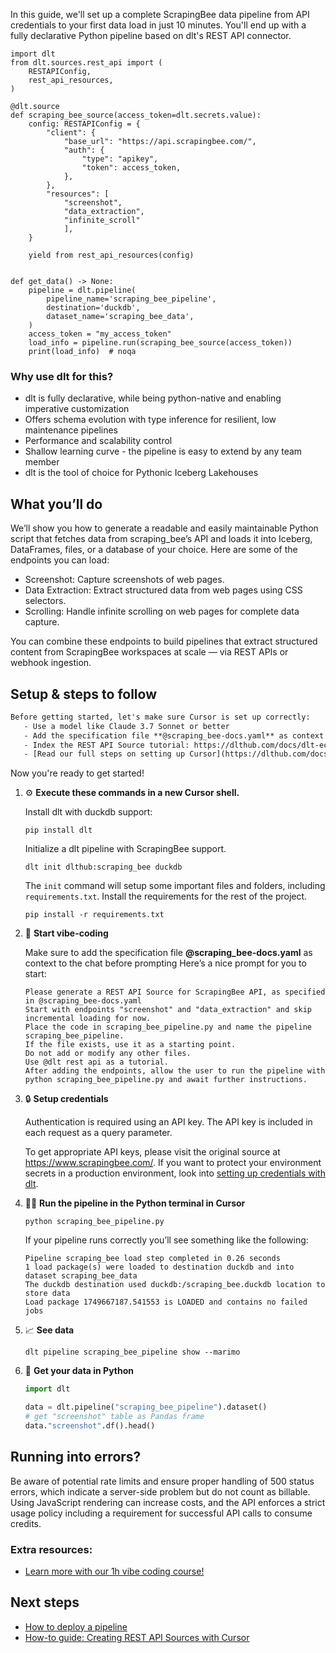 In this guide, we'll set up a complete ScrapingBee data pipeline from API credentials to your first data load in just 10 minutes. You'll end up with a fully declarative Python pipeline based on dlt's REST API connector.

```python-outcome
import dlt
from dlt.sources.rest_api import (
    RESTAPIConfig,
    rest_api_resources,
)

@dlt.source
def scraping_bee_source(access_token=dlt.secrets.value):
    config: RESTAPIConfig = {
        "client": {
            "base_url": "https://api.scrapingbee.com/",
            "auth": {
                "type": "apikey",
                "token": access_token,
            },
        },
        "resources": [
            "screenshot",
            "data_extraction",
            "infinite_scroll"
            ],
    }

    yield from rest_api_resources(config)


def get_data() -> None:
    pipeline = dlt.pipeline(
        pipeline_name='scraping_bee_pipeline',
        destination='duckdb',
        dataset_name='scraping_bee_data', 
    )
    access_token = "my_access_token"
    load_info = pipeline.run(scraping_bee_source(access_token))
    print(load_info)  # noqa
```

### Why use dlt for this?

- dlt is fully declarative, while being python-native and enabling imperative customization
- Offers schema evolution with type inference for resilient, low maintenance pipelines
- Performance and scalability control
- Shallow learning curve - the pipeline is easy to extend by any team member
- dlt is the tool of choice for Pythonic Iceberg Lakehouses

## What you’ll do

We’ll show you how to generate a readable and easily maintainable Python script that fetches data from scraping_bee’s API and loads it into Iceberg, DataFrames, files, or a database of your choice. Here are some of the endpoints you can load:

- Screenshot: Capture screenshots of web pages.
- Data Extraction: Extract structured data from web pages using CSS selectors.
- Scrolling: Handle infinite scrolling on web pages for complete data capture.

You can combine these endpoints to build pipelines that extract structured content from ScrapingBee workspaces at scale — via REST APIs or webhook ingestion.

## Setup & steps to follow

```default
Before getting started, let's make sure Cursor is set up correctly:
   - Use a model like Claude 3.7 Sonnet or better
   - Add the specification file **@scraping_bee-docs.yaml** as context
   - Index the REST API Source tutorial: https://dlthub.com/docs/dlt-ecosystem/verified-sources/rest_api/ and add it to context as **@dlt rest api**
   - [Read our full steps on setting up Cursor](https://dlthub.com/docs/dlt-ecosystem/llm-tooling/cursor-restapi#23-configuring-cursor-with-documentation)
```

Now you're ready to get started! 

1. ⚙️ **Execute these commands in a new Cursor shell.**
    
    Install dlt with duckdb support:
    ```shell
    pip install dlt
    ```

    Initialize a dlt pipeline with ScrapingBee support.
    ```shell
    dlt init dlthub:scraping_bee duckdb
    ```

    The `init` command will setup some important files and folders, including `requirements.txt`. Install the requirements for the rest of the project.
    ```shell
    pip install -r requirements.txt
    ```
    
2. 🤠 **Start vibe-coding**
    
    Make sure to add the specification file **@scraping_bee-docs.yaml** as context to the chat before prompting
    Here’s a nice prompt for you to start: 
    
    ```prompt
    Please generate a REST API Source for ScrapingBee API, as specified in @scraping_bee-docs.yaml 
    Start with endpoints "screenshot" and "data_extraction" and skip incremental loading for now. 
    Place the code in scraping_bee_pipeline.py and name the pipeline scraping_bee_pipeline. 
    If the file exists, use it as a starting point. 
    Do not add or modify any other files. 
    Use @dlt rest api as a tutorial. 
    After adding the endpoints, allow the user to run the pipeline with python scraping_bee_pipeline.py and await further instructions.
    ```

    
3. 🔒 **Setup credentials** 
    
    Authentication is required using an API key. The API key is included in each request as a query parameter.
    
    To get appropriate API keys, please visit the original source at https://www.scrapingbee.com/.
    If you want to protect your environment secrets in a production environment, look into [setting up credentials with dlt](https://dlthub.com/docs/walkthroughs/add_credentials).
    
4. 🏃‍♀️ **Run the pipeline in the Python terminal in Cursor**
    
    ```shell
    python scraping_bee_pipeline.py
    ```
    
    If your pipeline runs correctly you’ll see something like the following:
    
    ```shell
    Pipeline scraping_bee load step completed in 0.26 seconds
    1 load package(s) were loaded to destination duckdb and into dataset scraping_bee_data
    The duckdb destination used duckdb:/scraping_bee.duckdb location to store data
    Load package 1749667187.541553 is LOADED and contains no failed jobs
    ```
    
5. 📈 **See data**
    
    ```shell
    dlt pipeline scraping_bee_pipeline show --marimo
    ```
    
6. 🐍 **Get your data in Python**
    
    ```python
    import dlt

   data = dlt.pipeline("scraping_bee_pipeline").dataset()
   # get "screenshot" table as Pandas frame
   data."screenshot".df().head()
    ```

## Running into errors?

Be aware of potential rate limits and ensure proper handling of 500 status errors, which indicate a server-side problem but do not count as billable. Using JavaScript rendering can increase costs, and the API enforces a strict usage policy including a requirement for successful API calls to consume credits.

### Extra resources:

- [Learn more with our 1h vibe coding course!](https://www.youtube.com/watch?v=GGid70rnJuM)

## Next steps

- [How to deploy a pipeline](https://dlthub.com/docs/walkthroughs/deploy-a-pipeline)
- [How-to guide: Creating REST API Sources with Cursor](https://dlthub.com/docs/dlt-ecosystem/llm-tooling/cursor-restapi)